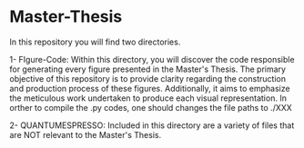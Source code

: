 # Master-Thesis
In this repository you will find two directories. 

1- FIgure-Code: Within this directory, you will discover the code responsible for generating every figure presented in the Master's Thesis. The primary objective of this repository is to provide clarity regarding the construction and production process of these figures. Additionally, it aims to emphasize the meticulous work undertaken to produce each visual representation. In orther to compile the .py codes, one should changes the file paths to ./XXX

2- QUANTUMESPRESSO: Included in this directory are a variety of files that are NOT relevant to the Master's Thesis. 
